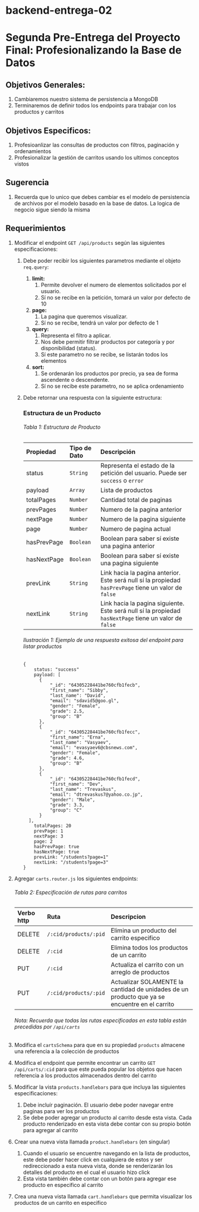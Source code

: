 # backend-entrega-02

# Segunda Pre-Entrega del Proyecto Final: Profesionalizando la Base de Datos

## Objetivos Generales:

1. Cambiaremos nuestro sistema de persistencia a MongoDB
2. Terminaremos de definir todos los endpoints para trabajar con los productos y carritos

## Objetivos Especificos:

1. Profesioanlizar las consultas de productos con filtros, paginación y ordenamientos
2. Profesionalizar la gestión de carritos usando los ultimos conceptos vistos

## Sugerencia

1. Recuerda que lo unico que debes cambiar es el modelo de persistencia de archivos por el modelo basado en la base de datos. La logica de negocio sigue siendo la misma

## Requerimientos

1. Modificar el endpoint `GET /api/products` según las siguientes especificaciones:

   1. Debe poder recibir los siguientes parametros mediante el objeto `req.query`:
      1. **limit:**
         1. Permite devolver el numero de elementos solicitados por el usuario.
         2. Sí no se recibe en la petición, tomará un valor por defecto de 10
      2. **page:**
         1. La pagina que queremos visualizar.
         2. Sí no se recibe, tendrá un valor por defecto de 1
      3. **query:**
         1. Representa el filtro a aplicar.
         2. Nos debe permitir filtrar productos por categoría y por disponibilidad (status).
         3. Sí este parametro no se recibe, se listarán todos los elementos
      4. **sort:**
         1. Se ordenarán los productos por precio, ya sea de forma ascendente o descendente.
         2. Sí no se recibe este parametro, no se aplica ordenamiento
   2. Debe retornar una respuesta con la siguiente estructura:

      ### Estructura de un Producto

      ###### Tabla 1: Estructura de Producto

      | Propiedad   | Tipo de Dato | Descripción                                                                                            |
      | :---------- | :----------- | :----------------------------------------------------------------------------------------------------- |
      | status      | `String`     | Representa el estado de la petición del usuario. Puede ser `success` o `error`                         |
      | payload     | `Array`      | Lista de productos                                                                                     |
      | totalPages  | `Number`     | Cantidad total de paginas                                                                              |
      | prevPages   | `Number`     | Numero de la pagina anterior                                                                           |
      | nextPage    | `Number`     | Numero de la pagina siguiente                                                                          |
      | page        | `Number`     | Numero de pagina actual                                                                                |
      | hasPrevPage | `Boolean`    | Boolean para saber sí existe una pagina anterior                                                       |
      | hasNextPage | `Boolean`    | Boolean para saber sí existe una pagina siguiente                                                      |
      | prevLink    | `String`     | Link hacia la pagina anterior. Este será null sí la propiedad `hasPrevPage` tiene un valor de `false`  |
      | nextLink    | `String`     | Link hacia la pagina siguiente. Este será null sí la propiedad `hasNextPage` tiene un valor de `false` |

      ###### Ilustración 1: Ejemplo de una respuesta exitosa del endpoint para listar productos

      ```
      {
          status: "success"
          payload: [
            {
                "_id": "64305228441be760cfb1fecb",
                "first_name": "Sibby",
                "last_name": "David",
                "email": "sdavid5@goo.gl",
                "gender": "Female",
                "grade": 2.5,
                "group": "B"
            },
            {
                "_id": "64305228441be760cfb1fecc",
                "first_name": "Erna",
                "last_name": "Vasyaev",
                "email": "evasyaev6@cbsnews.com",
                "gender": "Female",
                "grade": 4.6,
                "group": "B"
            },
            {
                "_id": "64305228441be760cfb1fecd",
                "first_name": "Dev",
                "last_name": "Trevaskus",
                "email": "dtrevaskus7@yahoo.co.jp",
                "gender": "Male",
                "grade": 3.3,
                "group": "C"
            }
        ],
          totalPages: 20
          prevPage: 1
          nextPage: 3
          page: 2
          hasPrevPage: true
          hasNextPage: true
          prevLink: "/students?page=1"
          nextLink: "/students?page=3"
      }
      ```

2. Agregar `carts.router.js` los siguientes endpoints:

   ###### Tabla 2: Especificación de rutas para carritos

   | Verbo http | Ruta                  | Descripcion                                                                                   |
   | :--------- | :-------------------- | :-------------------------------------------------------------------------------------------- |
   | DELETE     | `/:cid/products/:pid` | Elimina un producto del carrito especifico                                                    |
   | DELETE     | `/:cid`               | Elimina todos los productos de un carrito                                                     |
   | PUT        | `/:cid`               | Actualiza el carrito con un arreglo de productos                                              |
   | PUT        | `/:cid/products/:pid` | Actualizar SOLAMENTE la cantidad de unidades de un producto que ya se encuentre en el carrito |

   ###### Nota: Recuerda que todas las rutas especificadas en esta tabla están precedidas por `/api/carts`

3. Modifica el `cartsSchema` para que en su propiedad `products` almacene una referencia a la colección de productos
4. Modifica el endpoint que permite encontrar un carrito `GET /api/carts/:cid` para que este pueda popular los objetos que hacen referencia a los productos almacenados dentro del carrito
5. Modificar la vista `products.handlebars` para que incluya las siguientes especificaciones:
   1. Debe incluír paginación. El usuario debe poder navegar entre paginas para ver los productos
   2. Se debe poder agregar un producto al carrito desde esta vista. Cada producto renderizado en esta vista debe contar con su propio botón para agregar al carrito
6. Crear una nueva vista llamada `product.handlebars` (en singular)
   1. Cuando el usuario se encuentre navegando en la lista de productos, este debe poder hacer click en cualquiera de estos y ser redireccionado a esta nueva vista, donde se renderizarán los detalles del producto en el cual el usuario hizo click
   2. Esta vista también debe contar con un botón para agregar ese producto en especifico al carrito
7. Crea una nueva vista llamada `cart.handlebars` que permita visualizar los productos de un carrito en especifico
